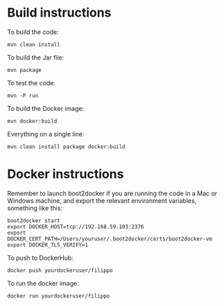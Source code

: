 Build instructions
==================

To build the code:
```shell
mvn clean install 
```

To build the Jar file:
```shell
mvn package
```

To test the code:
```shell
mvn -P run
```

To build the Docker image:
```shell
mvn docker:build
```

Everything on a single line:
```shell
mvn clean install package docker:build
```

Docker instructions
===================

Remember to launch boot2docker if you are running the code in a Mac or Windows machine, 
and export the relevant environment variables, something like this: 

```
boot2docker start
export DOCKER_HOST=tcp://192.168.59.103:2376
export DOCKER_CERT_PATH=/Users/youruser/.boot2docker/certs/boot2docker-vm
export DOCKER_TLS_VERIFY=1
```

To push to DockerHub:
```shell
docker push yourdockeruser/filippo
```

To run the docker image:
```shell
docker run yourdockeruser/filippo
```


